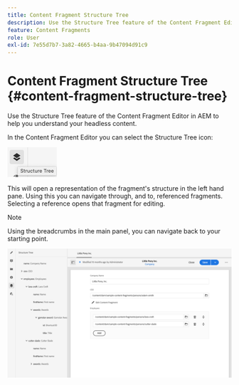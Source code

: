 ```yaml
---
title: Content Fragment Structure Tree
description: Use the Structure Tree feature of the Content Fragment Editor in AEM to better understand your headless content.
feature: Content Fragments
role: User
exl-id: 7e55d7b7-3a82-4665-b4aa-9b47094d91c9
---
```

# Content Fragment Structure Tree {#content-fragment-structure-tree}

Use the Structure Tree feature of the Content Fragment Editor in AEM to help you understand your headless content.

In the Content Fragment Editor you can select the Structure Tree icon:

![Content Fragment Structure Tree](assets/cfm-structuretree-01.png)

This will open a representation of the fragment's structure in the left hand pane. Using this you can navigate through, and to, referenced fragments. Selecting a reference opens that fragment for editing.

>[!NOTE]
>
>Using the breadcrumbs in the main panel, you can navigate back to your starting point.

![Content Fragment Structure Tree](assets/cfm-structuretree-02.png)

